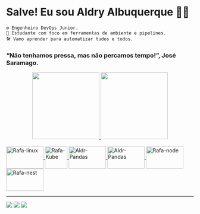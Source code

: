 # Salve! Eu sou Aldry Albuquerque 🎈🎈

    ⚙️ Engenheiro DevOps Junior.
    🧭 Estudante com foco em ferramentas de ambiente e pipelines.
    🛠️ Vamo aprender para automatizar tudos e todos.


 ### “Não tenhamos pressa, mas não percamos tempo!”, José Saramago.
    
    
<div align="center">
  <a href="https://github.com/albuquerquealdry">
  <img height="180em" src="https://github-readme-stats.vercel.app/api?username=albuquerquealdry&show_icons=true&theme=dracula&include_all_commits=true&count_private=true"/>
  <img height="180em" src="https://github-readme-stats.vercel.app/api/top-langs/?username=albuquerquealdry&layout=compact&langs_count=7&theme=dracula"/>
</div>
    
<div style="display: inline_block"><br>
  <img align="center" alt="Rafa-linux" height="60" width="100" src="https://cdn.jsdelivr.net/gh/devicons/devicon/icons/linux/linux-original.svg">
  <img align="center" alt="Rafa-Kube" height="60" width="60" src="https://github.com/jmnote/z-icons/blob/master/svg/kubernetes.svg">
  <img align="center" alt="Aldr-Pandas" height="60" width="100"src="https://cdn.jsdelivr.net/gh/devicons/devicon/icons/docker/docker-original-wordmark.svg">
   <img align="center" alt="Aldr-Pandas" height="60" width="100" src="https://cdn.jsdelivr.net/gh/devicons/devicon/icons/jenkins/jenkins-original.svg">
  <img align="center" alt="Rafa-node" height="60" width="100" src="https://cdn.jsdelivr.net/gh/devicons/devicon/icons/nodejs/nodejs-original.svg">
  <img align="center" alt="Rafa-nest" height="60" width="100" src="https://cdn.jsdelivr.net/gh/devicons/devicon/icons/nestjs/nestjs-plain.svg">
  </div>
 
--------------------

<div> 
  <a href="https://www.linkedin.com/in/aldry-albuquerque-b08316206" target="_blank"><img src="https://img.shields.io/badge/LinkedIn-0077B5?style=for-the-badge&logo=linkedin&logoColor=white" target="_blank"></a>  
      <a href="albuquerquealdry@gmail.com" target="_blank"><img src="https://img.shields.io/badge/Gmail-D14836?style=for-the-badge&logo=gmail&logoColor=white" target="_blank"></a>
      <a href="mailto:aldry13@outlook.com" target="_blank"><img src="https://img.shields.io/badge/Microsoft_Outlook-0078D4?style=for-the-badge&logo=microsoft-outlook&logoColor=white" target="_blank"></a> 
</div>
 
 
